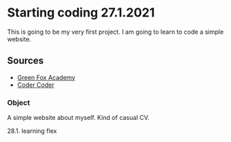 # Starting coding 27.1.2021

This is going to be my very first project. I am going to learn to code a simple website.

## Sources

* [Green Fox Academy](https://www.greenfoxacademy.cz/)
* [Coder Coder](https://www.youtube.com/c/TheCoderCoder/videos)

### Object

A simple website about myself. Kind of casual CV.

28.1. learning flex